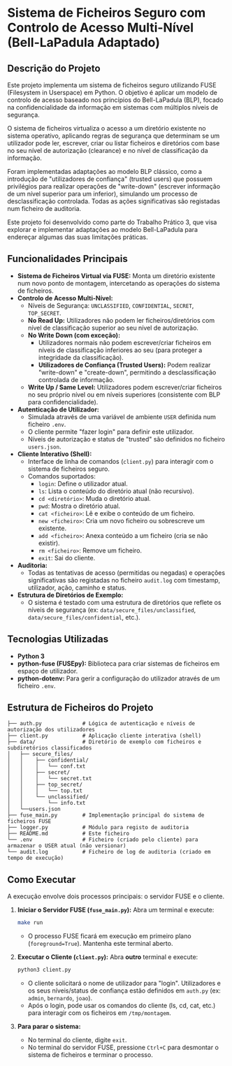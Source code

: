 # Sistema de Ficheiros Seguro com Controlo de Acesso Multi-Nível (Bell-LaPadula Adaptado)

## Descrição do Projeto

Este projeto implementa um sistema de ficheiros seguro utilizando FUSE (Filesystem in Userspace) em Python. O objetivo é aplicar um modelo de controlo de acesso baseado nos princípios do Bell-LaPadula (BLP), focado na confidencialidade da informação em sistemas com múltiplos níveis de segurança.

O sistema de ficheiros virtualiza o acesso a um diretório existente no sistema operativo, aplicando regras de segurança que determinam se um utilizador pode ler, escrever, criar ou listar ficheiros e diretórios com base no seu nível de autorização (clearance) e no nível de classificação da informação.

Foram implementadas adaptações ao modelo BLP clássico, como a introdução de "utilizadores de confiança" (trusted users) que possuem privilégios para realizar operações de "write-down" (escrever informação de um nível superior para um inferior), simulando um processo de desclassificação controlada. Todas as ações significativas são registadas num ficheiro de auditoria.

Este projeto foi desenvolvido como parte do Trabalho Prático 3, que visa explorar e implementar adaptações ao modelo Bell-LaPadula para endereçar algumas das suas limitações práticas.

## Funcionalidades Principais

* **Sistema de Ficheiros Virtual via FUSE:** Monta um diretório existente num novo ponto de montagem, intercetando as operações do sistema de ficheiros.
* **Controlo de Acesso Multi-Nível:**
    * Níveis de Segurança: `UNCLASSIFIED`, `CONFIDENTIAL`, `SECRET`, `TOP_SECRET`.
    * **No Read Up:** Utilizadores não podem ler ficheiros/diretórios com nível de classificação superior ao seu nível de autorização.
    * **No Write Down (com exceção):**
        * Utilizadores normais não podem escrever/criar ficheiros em níveis de classificação inferiores ao seu (para proteger a integridade da classificação).
        * **Utilizadores de Confiança (Trusted Users):** Podem realizar "write-down" e "create-down", permitindo a desclassificação controlada de informação.
    * **Write Up / Same Level:** Utilizadores podem escrever/criar ficheiros no seu próprio nível ou em níveis superiores (consistente com BLP para confidencialidade).
* **Autenticação de Utilizador:**
    * Simulada através de uma variável de ambiente `USER` definida num ficheiro `.env`.
    * O cliente permite "fazer login" para definir este utilizador.
    * Níveis de autorização e status de "trusted" são definidos no ficheiro `users.json`.
* **Cliente Interativo (Shell):**
    * Interface de linha de comandos (`client.py`) para interagir com o sistema de ficheiros seguro.
    * Comandos suportados:
        * `login`: Define o utilizador atual.
        * `ls`: Lista o conteúdo do diretório atual (não recursivo).
        * `cd <diretório>`: Muda o diretório atual.
        * `pwd`: Mostra o diretório atual.
        * `cat <ficheiro>`: Lê e exibe o conteúdo de um ficheiro.
        * `new <ficheiro>`: Cria um novo ficheiro ou sobrescreve um existente.
        * `add <ficheiro>`: Anexa conteúdo a um ficheiro (cria se não existir).
        * `rm <ficheiro>`: Remove um ficheiro.
        * `exit`: Sai do cliente.
* **Auditoria:**
    * Todas as tentativas de acesso (permitidas ou negadas) e operações significativas são registadas no ficheiro `audit.log` com timestamp, utilizador, ação, caminho e status.
* **Estrutura de Diretórios de Exemplo:**
    * O sistema é testado com uma estrutura de diretórios que reflete os níveis de segurança (ex: `data/secure_files/unclassified`, `data/secure_files/confidential`, etc.).

## Tecnologias Utilizadas

* **Python 3**
* **python-fuse (FUSEpy):** Biblioteca para criar sistemas de ficheiros em espaço de utilizador.
* **python-dotenv:** Para gerir a configuração do utilizador através de um ficheiro `.env`.

## Estrutura de Ficheiros do Projeto
```
├── auth.py             # Lógica de autenticação e níveis de autorização dos utilizadores
├── client.py           # Aplicação cliente interativa (shell)
├── data/               # Diretório de exemplo com ficheiros e subdiretórios classificados
│   ├── secure_files/
│   │    ├── confidential/
│   │    │   └── conf.txt
│   │    ├── secret/
│   │    │   └── secret.txt
│   │    ├── top_secret/
│   │    │   └── top.txt
│   │    └── unclassified/
│   │        └── info.txt
│   └──users.json
├── fuse_main.py        # Implementação principal do sistema de ficheiros FUSE
├── logger.py           # Módulo para registo de auditoria
├── README.md           # Este ficheiro
└── .env                # Ficheiro (criado pelo cliente) para armazenar o USER atual (não versionar)
└── audit.log           # Ficheiro de log de auditoria (criado em tempo de execução)
```
## Como Executar

A execução envolve dois processos principais: o servidor FUSE e o cliente.

1.  **Iniciar o Servidor FUSE (`fuse_main.py`):**
    Abra um terminal e execute:
    ```bash
    make run
    ```
    * O processo FUSE ficará em execução em primeiro plano (`foreground=True`). Mantenha este terminal aberto.

2.  **Executar o Cliente (`client.py`):**
    Abra **outro** terminal e execute:
    ```bash
    python3 client.py
    ```
    * O cliente solicitará o nome de utilizador para "login". Utilizadores e os seus níveis/status de confiança estão definidos em `auth.py` (ex: `admin`, `bernardo`, `joao`).
    * Após o login, pode usar os comandos do cliente (ls, cd, cat, etc.) para interagir com os ficheiros em `/tmp/montagem`.

3.  **Para parar o sistema:**
    * No terminal do cliente, digite `exit`.
    * No terminal do servidor FUSE, pressione `Ctrl+C` para desmontar o sistema de ficheiros e terminar o processo.
